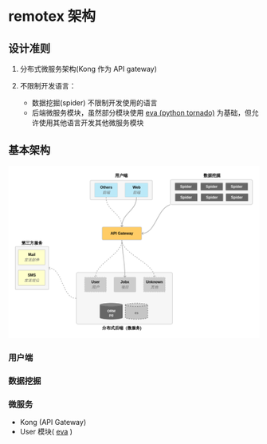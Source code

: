 # remotex 架构

## 设计准则

1. 分布式微服务架构(Kong 作为 API gateway)
2. 不限制开发语言：

    - 数据挖掘(spider) 不限制开发使用的语言
    - 后端微服务模块，虽然部分模块使用 [eva (python tornado)](https://github.com/ooclab/eva) 为基础，但允许使用其他语言开发其他微服务模块

## 基本架构

![](./remotex-arch.png)

### 用户端

### 数据挖掘

### 微服务

- Kong (API Gateway)
- User 模块( [eva](https://github.com/ooclab/eva) )
